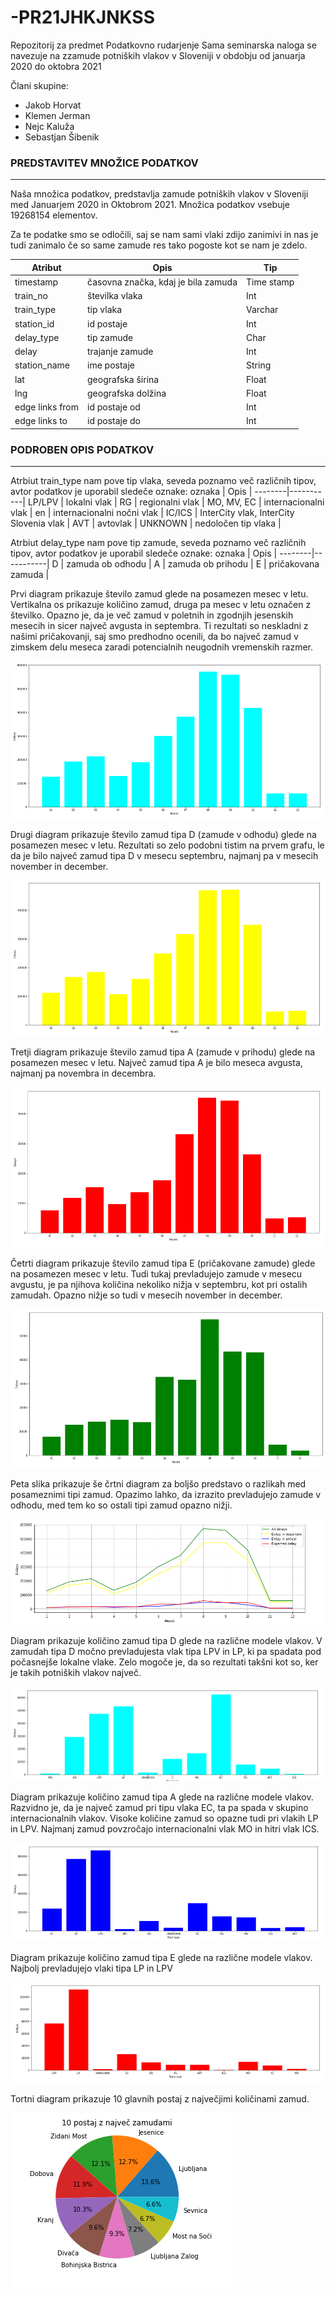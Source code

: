 # -PR21JHKJNKSS
Repozitorij za predmet Podatkovno rudarjenje
Sama seminarska naloga se navezuje na zzamude potniških vlakov v Sloveniji v obdobju od januarja 2020 do oktobra 2021

Člani skupine:
- Jakob Horvat
- Klemen Jerman
- Nejc Kaluža
- Sebastjan Šibenik

### PREDSTAVITEV MNOŽICE PODATKOV 
-----

Naša množica podatkov, predstavlja zamude potniških vlakov v Sloveniji med Januarjem 2020 in Oktobrom 2021. Množica podatkov vsebuje 19268154 elementov. 

Za te podatke smo se odločili, saj se nam sami vlaki zdijo zanimivi in nas je tudi zanimalo če so same zamude res tako pogoste kot se nam je zdelo. 

Atribut | Opis      | Tip  |
--------|-----------|-------
timestamp | časovna značka, kdaj je bila zamuda | Time stamp
train_no | številka vlaka | Int
train_type | tip vlaka | Varchar
station_id | id postaje | Int
delay_type | tip zamude  | Char
delay | trajanje zamude | Int
station_name | ime postaje | String
lat | geografska širina  | Float
lng | geografska dolžina | Float
edge links from | id postaje od | Int
edge links to | id postaje do | Int

### PODROBEN OPIS PODATKOV
-----
Atrbiut train_type nam pove tip vlaka, seveda poznamo več različnih tipov, avtor podatkov je uporabil sledeče oznake:
oznaka | Opis      |
--------|-----------|
LP/LPV | lokalni vlak |
RG | regionalni vlak |
MO, MV, EC | internacionalni vlak |
en | internacionalni nočni vlak |
IC/ICS | InterCity vlak, InterCity Slovenia vlak |
AVT | avtovlak |
UNKNOWN | nedoločen tip vlaka |

Atrbiut delay_type nam pove tip zamude, seveda poznamo več različnih tipov, avtor podatkov je uporabil sledeče oznake:
oznaka | Opis      |
--------|-----------|
D | zamuda ob odhodu |
A | zamuda ob prihodu |
E | pričakovana zamuda |


Prvi diagram prikazuje število zamud glede na posamezen mesec v letu. 
Vertikalna os prikazuje količino zamud, druga pa mesec v letu označen z številko. 
Opazno je, da je več zamud v poletnih in zgodnjih jesenskih mesecih in sicer 
največ avgusta in septembra. Ti rezultati so neskladni z našimi pričakovanji, 
saj smo predhodno ocenili, da bo največ zamud v zimskem delu meseca zaradi 
potencialnih neugodnih vremenskih razmer.

![vsi_delays](./grafi/Vsi_delays.png?raw=true)


Drugi diagram prikazuje število zamud tipa D (zamude v odhodu) glede na posamezen 
mesec v letu. Rezultati so zelo podobni tistim na prvem grafu, le da je bilo največ 
zamud tipa D v mesecu septembru, najmanj pa v mesecih november in december.

![D_delays](./grafi/D_delays.png?raw=true)


Tretji diagram prikazuje število zamud tipa A (zamude v prihodu) glede na posamezen 
mesec v letu. Največ zamud tipa A je bilo meseca avgusta, najmanj pa novembra 
in decembra.

![a_delays](./grafi/a_delays.png?raw=true)


Četrti diagram prikazuje število zamud tipa E (pričakovane zamude) glede na posamezen 
mesec v letu. Tudi tukaj prevladujejo zamude v mesecu avgustu, je pa njihova 
količina nekoliko nižja v septembru, kot pri ostalih zamudah. Opazno nižje so tudi 
v mesecih november in december.

![e_delays](./grafi/e_delays.png?raw=true)


Peta slika prikazuje še črtni diagram za boljšo predstavo o razlikah med posameznimi 
tipi zamud. Opazimo lahko, da izrazito prevladujejo zamude v odhodu, med tem ko so 
ostali tipi zamud opazno nižji.

![vsi_delays_bolsi](./grafi/vsi_delays_bolsi.png?raw=true)


Diagram prikazuje količino zamud tipa D glede na različne modele vlakov. V zamudah 
tipa D močno prevladujesta vlak tipa LPV in LP, ki pa spadata pod počasnejše 
lokalne vlake. Zelo mogoče je, da so rezultati takšni kot so, ker je 
takih potniških vlakov največ.

![delays_a_vlaki](./grafi/delays_a_vlaki.png?raw=true)


Diagram prikazuje količino zamud tipa A glede na različne modele vlakov. 
Razvidno je, da je največ zamud pri tipu vlaka EC, ta pa spada v skupino 
internacionalnih vlakov. Visoke količine zamud so opazne tudi pri vlakih LP in LPV. 
Najmanj zamud povzročajo internacionalni vlak MO in hitri vlak ICS.

![delays_d_vlaki](./grafi/delays_d_vlaki.png?raw=true)


Diagram prikazuje količino zamud tipa E glede na različne modele vlakov. 
Najbolj prevladujejo vlaki tipa LP in LPV

![delays_e_vlaki](./grafi/delays_e_vlaki.png?raw=true)


Tortni diagram prikazuje 10 glavnih postaj z največjimi količinami zamud.

![postaje_delays](./grafi/postaje_delays.png?raw=true)



